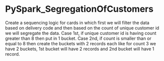 # PySpark_SegregationOfCustomers
Create a sequencing logic for cards in which first we will filter the data based on delivery code and then based on the count of unique customer id we will segregate the data. Case 1st, if unique customer id is having count greater than 8 then put in 1 bucket. Case 2nd, if count is smaller than or equal to 8 then create the buckets with 2 records each like for count 3 we have 2 buckets, 1st bucket will have 2 records and 2nd bucket will have 1 record.
